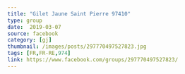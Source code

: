 ```yaml
---
title: "Gilet Jaune Saint Pierre 97410"
type: group
date:  2019-03-07
source: facebook
category: [gj]
thumbnail: /images/posts/297770497527823.jpg
tags: [FR,FR-RE,974]
link: https://www.facebook.com/groups/297770497527823/
---
```

